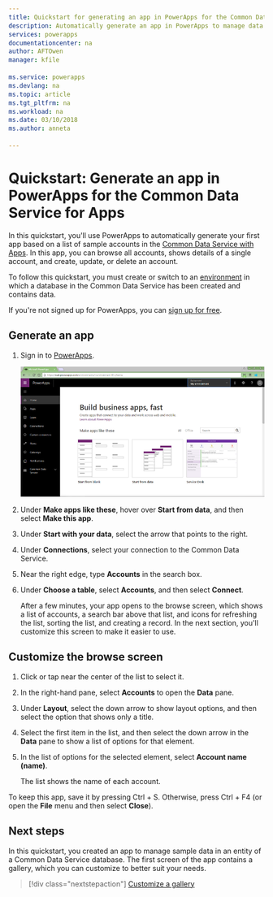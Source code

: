 ```yaml
---
title: Quickstart for generating an app in PowerApps for the Common Data Service for Apps | Microsoft Docs
description: Automatically generate an app in PowerApps to manage data in the Common Data Service for Apps
services: powerapps
documentationcenter: na
author: AFTOwen
manager: kfile

ms.service: powerapps
ms.devlang: na
ms.topic: article
ms.tgt_pltfrm: na
ms.workload: na
ms.date: 03/10/2018
ms.author: anneta

---
```

# Quickstart: Generate an app in PowerApps for the Common Data Service for Apps

In this quickstart, you'll use PowerApps to automatically generate your first app based on a list of sample accounts in the [Common Data Service with Apps](../common-data-service/data-platform-intro.md). In this app, you can browse all accounts, shows details of a single account, and create, update, or delete an account.

To follow this quickstart, you must create or switch to an [environment](working-with-environments.md) in which a database in the Common Data Service has been created and contains data.

If you're not signed up for PowerApps, you can [sign up for free](https://web.powerapps.com).

## Generate an app
1. Sign in to [PowerApps](https://web.powerapps.com).

	![PowerApps home page](./media/data-platform-create-app/sign-in.png)

1. Under **Make apps like these**, hover over **Start from data**, and then select **Make this app**.

1. Under **Start with your data**, select the arrow that points to the right.

1. Under **Connections**, select your connection to the Common Data Service.

1. Near the right edge, type **Accounts** in the search box. 

1. Under **Choose a table**, select **Accounts**, and then select **Connect**.

	After a few minutes, your app opens to the browse screen, which shows a list of accounts, a search bar above that list, and icons for refreshing the list, sorting the list, and creating a record. In the next section, you'll customize this screen to make it easier to use.

## Customize the browse screen
1. Click or tap near the center of the list to select it.

1. In the right-hand pane, select **Accounts** to open the **Data** pane.

1. Under **Layout**, select the down arrow to show layout options, and then select the option that shows only a title.

1. Select the first item in the list, and then select the down arrow in the **Data** pane to show a list of options for that element.

1. In the list of options for the selected element, select **Account name (name)**.

	The list shows the name of each account.

To keep this app, save it by pressing Ctrl + S. Otherwise, press Ctrl + F4 (or open the **File** menu and then select **Close**).

## Next steps
In this quickstart, you created an app to manage sample data in an entity of a Common Data Service database. The first screen of the app contains a gallery, which you can customize to better suit your needs. 

> [!div class="nextstepaction"]
> [Customize a gallery](customize-layout-sharepoint.md)
